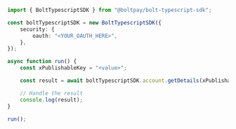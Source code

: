 <!-- Start SDK Example Usage [usage] -->
```typescript
import { BoltTypescriptSDK } from "@boltpay/bolt-typescript-sdk";

const boltTypescriptSDK = new BoltTypescriptSDK({
    security: {
        oauth: "<YOUR_OAUTH_HERE>",
    },
});

async function run() {
    const xPublishableKey = "<value>";

    const result = await boltTypescriptSDK.account.getDetails(xPublishableKey);

    // Handle the result
    console.log(result);
}

run();

```
<!-- End SDK Example Usage [usage] -->